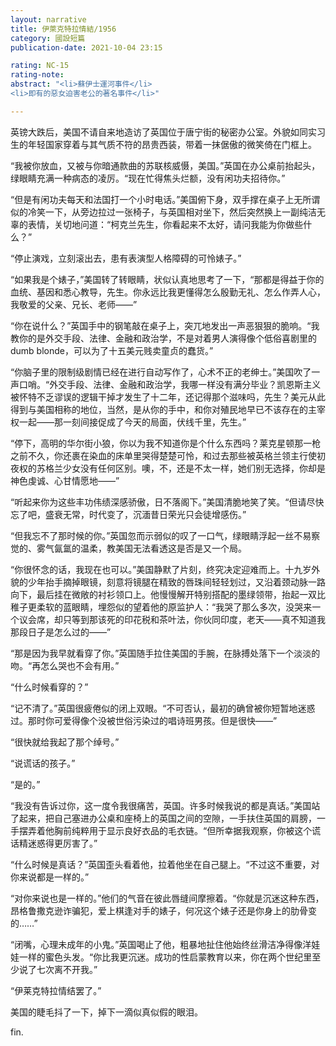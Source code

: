 ```yaml
---
layout: narrative
title: 伊萊克特拉情結/1956
category: 國設短篇
publication-date: 2021-10-04 23:15

rating: NC-15
rating-note:
abstract: "<li>蘇伊士運河事件</li>
<li>即有的惡女迫害老公的著名事件</li>"

---
```


英镑大跌后，美国不请自来地造访了英国位于唐宁街的秘密办公室。外貌如同实习生的年轻国家穿着与其气质不符的昂贵西装，带着一抹倨傲的微笑倚在门框上。

“我被你放血，又被与你暗通款曲的苏联核威慑，美国。”英国在办公桌前抬起头，绿眼睛充满一种病态的凌厉。“现在忙得焦头烂额，没有闲功夫招待你。”

“但是有闲功夫每天和法国打一个小时电话。”美国俯下身，双手撑在桌子上无所谓似的冷笑一下，从旁边拉过一张椅子，与英国相对坐下，然后突然换上一副纯洁无辜的表情，关切地问道：“柯克兰先生，你看起来不太好，请问我能为你做些什么？”

“停止演戏，立刻滚出去，患有表演型人格障碍的可怜婊子。”

“如果我是个婊子，”美国转了转眼睛，状似认真地思考了一下，“那都是得益于你的血统、基因和悉心教导，先生。你永远比我更懂得怎么殷勤无礼、怎么作弄人心，我敬爱的父亲、兄长、老师——”

“你在说什么？”英国手中的钢笔敲在桌子上，突兀地发出一声恶狠狠的脆响。“我教你的是外交手段、法律、金融和政治学，不是对着男人演得像个低俗喜剧里的dumb blonde，可以为了十五美元贱卖童贞的蠢货。”

“你脑子里的限制级剧情已经在进行自动写作了，心术不正的老绅士。”美国吹了一声口哨。“外交手段、法律、金融和政治学，我哪一样没有满分毕业？凯恩斯主义被怀特不乏谬误的逻辑干掉才发生了十二年，还记得那个滋味吗，先生？美元从此得到与美国相称的地位，当然，是从你的手中，和你对殖民地早已不该存在的主宰权一起——那一刻间接促成了今天的局面，伏线千里，先生。”

“停下，高明的华尔街小狼，你以为我不知道你是个什么东西吗？莱克星顿那一枪之前不久，你还裹在染血的床单里哭得楚楚可怜，和过去那些被英格兰领主行使初夜权的苏格兰少女没有任何区别。噢，不，还是不太一样，她们别无选择，你却是神色虔诚、心甘情愿地——”

“听起来你为这些丰功伟绩深感骄傲，日不落阁下。”美国清脆地笑了笑。“但请尽快忘了吧，盛衰无常，时代变了，沉湎昔日荣光只会徒增感伤。”

“但我忘不了那时候的你。”英国忽而示弱似的叹了一口气，绿眼睛浮起一丝不易察觉的、雾气氤氲的温柔，教美国无法看透这是否是又一个局。

“你很怀念的话，我现在也可以。”美国静默了片刻，终究决定迎难而上。十九岁外貌的少年抬手摘掉眼镜，刻意将镜腿在精致的唇珠间轻轻划过，又沿着颈动脉一路向下，最后挂在微敞的衬衫领口上。他慢慢解开特别搭配的墨绿领带，抬起一双比稚子更柔软的蓝眼睛，埋怨似的望着他的原监护人：“我哭了那么多次，没哭来一个议会席，却只等到那该死的印花税和茶叶法，你伙同印度，老天——真不知道我那段日子是怎么过的——”

“那是因为我早就看穿了你。”英国随手拉住美国的手腕，在脉搏处落下一个淡淡的吻。“再怎么哭也不会有用。”

“什么时候看穿的？”

“记不清了。”英国很疲倦似的闭上双眼。“不可否认，最初的确曾被你短暂地迷惑过。那时你可爱得像个没被世俗污染过的唱诗班男孩。但是很快——”

“很快就给我起了那个绰号。”

“说谎话的孩子。”

“是的。”

“我没有告诉过你，这一度令我很痛苦，英国。许多时候我说的都是真话。”美国站了起来，把自己塞进办公桌和座椅上的英国之间的空隙，一手扶住英国的肩膀，一手摆弄着他胸前纯粹用于显示良好衣品的毛衣链。“但所幸据我观察，你被这个谎话精迷惑得更厉害了。”

“什么时候是真话？”英国歪头看着他，拉着他坐在自己腿上。“不过这不重要，对你来说都是一样的。”

“对你来说也是一样的。”他们的气音在彼此唇缝间摩擦着。“你就是沉迷这种东西，昂格鲁撒克逊诈骗犯，爱上棋逢对手的婊子，何况这个婊子还是你身上的肋骨变的……”

“闭嘴，心理未成年的小鬼。”英国喝止了他，粗暴地扯住他始终丝滑洁净得像洋娃娃一样的蜜色头发。“你比我更沉迷。成功的性启蒙教育以来，你在两个世纪里至少说了七次离不开我。”

“伊莱克特拉情结罢了。”

美国的睫毛抖了一下，掉下一滴似真似假的眼泪。

fin.
